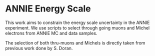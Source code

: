 # ANNIE Energy Scale 

This work aims to constrain the energy scale uncertainty in the ANNIE experiment.
We use scripts to select through going muons and Michel electrons from ANNIE MC 
and data samples. 

The selection of both thru-muons and Michels is directly taken from previous work
done by S. Doran. 

